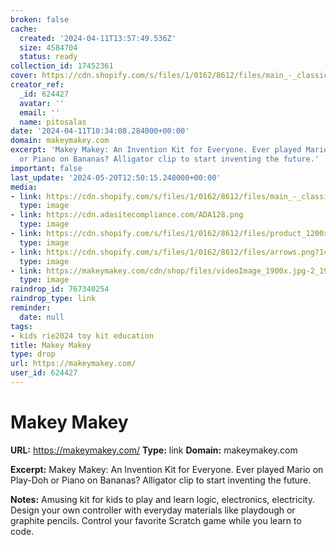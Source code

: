 ```yaml
---
broken: false
cache:
  created: '2024-04-11T13:57:49.536Z'
  size: 4584704
  status: ready
collection_id: 17452361
cover: https://cdn.shopify.com/s/files/1/0162/8612/files/main_-_classic.jpg?5571031889888631461
creator_ref:
  _id: 624427
  avatar: ''
  email: ''
  name: pitosalas
date: '2024-04-11T10:34:08.284000+00:00'
domain: makeymakey.com
excerpt: 'Makey Makey: An Invention Kit for Everyone. Ever played Mario on Play-Doh
  or Piano on Bananas? Alligator clip to start inventing the future.'
important: false
last_update: '2024-05-20T12:50:15.248000+00:00'
media:
- link: https://cdn.shopify.com/s/files/1/0162/8612/files/main_-_classic.jpg?5571031889888631461
  type: image
- link: https://cdn.adasitecompliance.com/ADA128.png
  type: image
- link: https://cdn.shopify.com/s/files/1/0162/8612/files/product_1200x.png
  type: image
- link: https://cdn.shopify.com/s/files/1/0162/8612/files/arrows.png?14126644491836380608
  type: image
- link: https://makeymakey.com/cdn/shop/files/videoImage_1900x.jpg-2_1900x.webp?v=1694721578
  type: image
raindrop_id: 767340254
raindrop_type: link
reminder:
  date: null
tags:
- kids rie2024 toy kit education
title: Makey Makey
type: drop
url: https://makeymakey.com/
user_id: 624427
---
```


# Makey Makey

**URL:** https://makeymakey.com/
**Type:** link
**Domain:** makeymakey.com

**Excerpt:** Makey Makey: An Invention Kit for Everyone. Ever played Mario on Play-Doh or Piano on Bananas? Alligator clip to start inventing the future.

**Notes:**
Amusing kit for kids to play and learn logic, electronics, electricity. Design your own controller with everyday materials like playdough or graphite pencils.
Control your favorite Scratch game while you learn to code.

